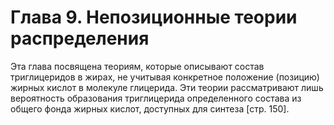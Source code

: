 # **Глава 9. Непозиционные теории распределения**

Эта глава посвящена теориям, которые описывают состав триглицеридов в жирах, не учитывая конкретное положение (позицию) жирных кислот в молекуле глицерида. Эти теории рассматривают лишь вероятность образования триглицерида определенного состава из общего фонда жирных кислот, доступных для синтеза [стр. 150].
